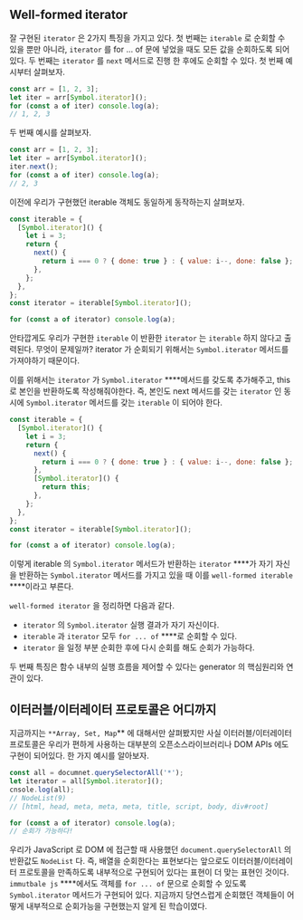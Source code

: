 ## Well-formed iterator

잘 구현된 `iterator` 은 2가지 특징을 가지고 있다. 첫 번째는 `iterable` 로 순회할 수 있을 뿐만 아니라, `iterator` 를 for ... of 문에 넣었을 때도 모든 값을 순회하도록 되어있다. 두 번째는 `iterator` 를 `next` 메서드로 진행 한 후에도 순회할 수 있다. 첫 번째 예시부터 살펴보자.

```jsx
const arr = [1, 2, 3];
let iter = arr[Symbol.iterator]();
for (const a of iter) console.log(a);
// 1, 2, 3
```

두 번째 예시를 살펴보자.

```jsx
const arr = [1, 2, 3];
let iter = arr[Symbol.iterator]();
iter.next();
for (const a of iter) console.log(a);
// 2, 3
```

이전에 우리가 구현했던 iterable 객체도 동일하게 동작하는지 살펴보자.

```jsx
const iterable = {
  [Symbol.iterator]() {
    let i = 3;
    return {
      next() {
        return i === 0 ? { done: true } : { value: i--, done: false };
      },
    };
  },
};
const iterator = iterable[Symbol.iterator]();

for (const a of iterator) console.log(a);
```

안타깝게도 우리가 구현한 `iterable` 이 반환한 `iterator` 는 `iterable` 하지 않다고 출력된다. 무엇이 문제일까? iterator 가 순회되기 위해서는 `Symbol.iterator` 메서드를 가져야하기 때문이다.

이를 위해서는 `iterator` 가 `Symbol.iterator` \*\*\*\*메서드를 갖도록 추가해주고, this 로 본인을 반환하도록 작성해줘야한다. 즉, 본인도 next 메서드를 갖는 `iterator` 인 동시에 `Symbol.iterator` 메서드를 갖는 `iterable` 이 되어야 한다.

```jsx
const iterable = {
  [Symbol.iterator]() {
    let i = 3;
    return {
      next() {
        return i === 0 ? { done: true } : { value: i--, done: false };
      },
      [Symbol.iterator]() {
        return this;
      },
    };
  },
};
const iterator = iterable[Symbol.iterator]();

for (const a of iterator) console.log(a);
```

이렇게 iterable 의 `Symbol.iterator` 메서드가 반환하는 `iterator` \***\*가 자기 자신을 반환하는 `Symbol.iterator` 메서드를 가지고 있을 때 이를 `well-formed iterable` \*\***이라고 부른다.

`well-formed iterator` 을 정리하면 다음과 같다.

- `iterator` 의 `Symbol.iterator` 실행 결과가 자기 자신이다.
- `iterable` 과 `iterator` 모두 `for ... of` \*\*\*\*로 순회할 수 있다.
- `iterator` 을 일정 부분 순회한 후에 다시 순회를 해도 순회가 가능하다.

두 번째 특징은 함수 내부의 실행 흐름을 제어할 수 있다는 generator 의 핵심원리와 연관이 있다.

## 이터러블/이터레이터 프로토콜은 어디까지

지금까지는 `**Array, Set, Map`\*\* 에 대해서만 살펴봤지만 사실 이터러블/이터레이터 프로토콜은 우리가 편하게 사용하는 대부분의 오픈소스라이브러리나 DOM APIs 에도 구현이 되어있다. 한 가지 예시를 알아보자.

```jsx
const all = documnet.querySelectorAll('*');
let iterator = all[Symbol.iterator]();
cnsole.log(all);
// NodeList(9)
// [html, head, meta, meta, meta, title, script, body, div#root]

for (const a of iterator) console.log(a);
// 순회가 가능하다!
```

우리가 JavaScript 로 DOM 에 접근할 때 사용했던 `document.querySelectorAll` 의 반환값도 `NodeList` 다. 즉, 배열을 순회한다는 표현보다는 앞으로도 이터러블/이터레이터 프로토콜을 만족하도록 내부적으로 구현되어 있다는 표현이 더 맞는 표현인 것이다. `immutbale js` \*\*\*\*에서도 객체를 `for ... of` 문으로 순회할 수 있도록 `Symbol.iterator` 메서드가 구현되어 있다. 지금까지 당연스럽게 순회했던 객체들이 어떻게 내부적으로 순회가능을 구현했는지 알게 된 학습이였다.
